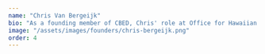 ```yaml
---
name: "Chris Van Bergeijk"
bio: "As a founding member of CBED, Chris' role at Office for Hawaiian Affairs and working with the other founders of HACBED encouraged communities to 'stay in the driver's seat of community economic development'. Chris is currently the vice president of programs at Hawaiʻi Community Foundation."
image: "/assets/images/founders/chris-bergeijk.png"
order: 4
---
```

